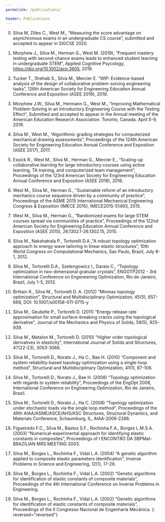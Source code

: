 ```yaml
---
permalink: /publications/

header: Publications
---
```


0.	Silva M, Zilles C., West M., “Measuring the score advantage on asynchronous exams in an undergraduate CS course”, submitted and accepted to appear in SIGCSE 2020.

0.	Morphew J., Silva M., Herman G., West M. (2019), “Frequent mastery testing with second-chance exams leads to enhanced student learning in undergraduate STEM”, Applied Cognitive Psycology, https://doi.org/10.1002/acp.3605, 2019.

0. Tucker T., Shehab S., Silva M., Mercier E. “WIP: Evidence-based analysis of the design of collaborative problem-solving engineering tasks”, 126th American Society for Engineering Education Annual Conference and Exposition (ASEE 2019), 2019.

0. Morphew J.W., Silva M., Hermann G., West M., “Improving Mathematical Problem-Solving in an Introductory Engineering Course with the Testing Effect”, Submitted and accepted to appear in the Annual meeting of the American Education Research Association. Toronto, Canada. April 5-9, 2019.

0. Silva M., West M., “Algorithmic grading strategies for computerized mechanical drawing assessments”, Proceedings of the 124th American Society for Engineering Education Annual Conference and Exposition (ASEE 2017), 2017.

0. Essick R., West M., Silva M., Herman G., Mercier E., “Scaling-up collaborative learning for large introductory courses using active learning, TA training, and computerized team management”, Proceedings of the 123rd American Society for Engineering Education Annual Conference and Exposition (ASEE 2016), 2016.

0. West M., Silva M., Herman G., “Sustainable reform of an introductory mechanics course sequence driven by a community of practice”, Proceedings of the ASME 2015 International Mechanical Engineering Congress & Exposition (IMECE 2015), IMECE2015-51493, 2015.

0. West M., Silva M., Herman G., “Randomized exams for large STEM courses spread via communities of practice”, Proceedings of the 122nd American Society for Engineering Education Annual Conference and Exposition (ASEE 2015), 26.1302.1-26.1302.15, 2015.

0. Silva M., Nakshatrala P., Tortorelli D.A.,"A robust topology optimization approach to energy wave tailoring in linear elastic structures”, 10th World Congress on Computational Mechanics, Sao Paulo, Brazil, July 8-1, 2012.

0. Silva M., Tortorelli D.A., Szelengowicz I., Daraio C., “Topology optimization in two-dimensional granular crystals”, ENGOTP2012 - 3rd International Conference on Engeneering Optimization, Rio de Janeiro, Brazil, July 1-5, 2012.

0. Brittain K., Silva M., Tortorelli D. A. (2012) “Minmax topology optimization”, Structural and Multidisciplinary Optimization, 45(5), 657-668, DOI: 10.1007/s00158-011-0715-y

0. Silva M., Geubelle P., Tortorelli D. (2011) “Energy release rate approximation for small surface-breaking cracks using the topological derivative”, Journal of the Mechanics and Physics of Solids, 59(5), 925-939.

0. Silva M., Matalon M., Tortorelli D. (2010) “Higher order topological derivatives in elasticity”, International Journal of Solids and Structures, 47(22-23), 3053-3066.

0. Silva M., Tortorelli D., Norato J., Ha C., Bae H. (2010) “Component and system reliability-based topology optimization using a single-loop method”, Structural and Multidisciplinary Optimization, 41(1), 87-106.

0. Silva M., Tortorelli D., Norato J., Bae H. (2008) “Topology optimization with regards to system reliability”, Proceedings of the EngOpt 2008, International Conference on Engineering Optimization, Rio de Janeiro, Brazil.

0. Silva M., Tortorelli D., Norato J., Ha C. (2008) “Topology optimization under stochastic loads via the single loop method”, Proceedings of the 49th AIAA/ASME/ASCE/AHS/ASC Structures, Structural Dynamics, and Materials Conference, Schaumburg, IL, AIAA-2008-2288.

0. Figueiredo F.C., Silva M., Bastos S.F., Rochinha F.A., Borges L.M.S.A. (2003) “Numerical-experimental approach for identifying elastic constants in composites”, Proceedings of I ENCONTRO DA SBPMat- BRAZILIAN MRS MEETING 2003.

0. Silva M., Borges L., Rochinha F., Vidal L.A. (2004) “A genetic algorithm applied to composite elastic parameters identification”, Inverse Problems in Science and Engineering, 12(1), 17-28.

0. Silva M., Borges L., Rochinha F., Vidal L.A. (2002) “Genetic algorithms for identification of elastic constants of composite materials”, Proceedings of the 4th International Conference on Inverse Problems in Engineering.

0. Silva M., Borges L., Rochinha F., Vidal L.A. (2002) “Genetic algorithms for identification of elastic constants of composite materials”, Proceedings of the II Congresso Nacional de Engenharia Mecânica.
{: reversed="reversed"}
